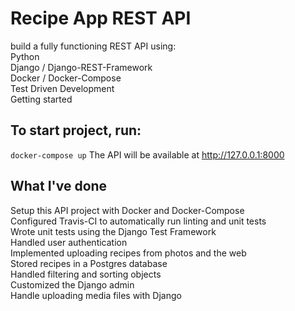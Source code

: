 # Recipe App REST API
build a fully functioning REST API using:  
Python  
Django / Django-REST-Framework  
Docker / Docker-Compose  
Test Driven Development  
Getting started  

## To start project, run:

```docker-compose up```
The API will be available at http://127.0.0.1:8000

## What I've done
Setup this API project with Docker and Docker-Compose  
Configured Travis-CI to automatically run linting and unit tests  
Wrote unit tests using the Django Test Framework  
Handled user authentication  
Implemented uploading recipes from photos and the web  
Stored recipes in a Postgres database  
Handled filtering and sorting objects  
Customized the Django admin  
Handle uploading media files with Django  


